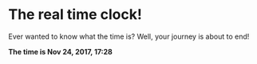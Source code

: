 # The real time clock!

Ever wanted to know what the time is? Well, your journey is about to end!

**The time is Nov 24, 2017, 17:28**